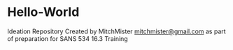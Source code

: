 # Hello-World
Ideation Repository
Created by MitchMister mitchmister@gmail.com as part of preparation for SANS 534 16.3 Training
